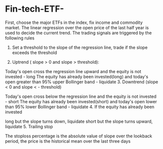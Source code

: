 # Fin-tech-ETF-

First, choose the major ETFs in the index, fix income and commodity market. The linear regression over the open price of the last half year is used to decide the current trend. The trading signals are triggered by the following rules

1. Set a threshold to the slope of the regression line, trade if the slope exceeds the threshold

2. Uptrend ( slope > 0 and slope > threshold):  

Today's open cross the regression line upward and the equity is not invested  - long
The equity has already been invested(long) and today's open greater than 95% upper Bollinger band - liquidate 
3. Downtrend (slope < 0 and slope < - threshold)

Today's open cross below the regression line and the equity is not invested  - short
The equity has already been invested(short) and today's open lower than 95% lower Bollinger band - liquidate
4. If the equity has already been invested

long but the slope turns down, liquidate
short but the slope turns upward, liquidate
 5. Trailing stop

The stoploss percentage is the absolute value of slope over the lookback period, the price is the historical mean over the last three days
